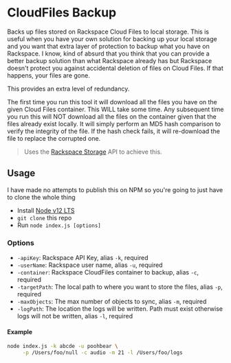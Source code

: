 # CloudFiles Backup

Backs up files stored on Rackspace Cloud Files to local storage. This is useful when you have your own solution for backing up your local storage and you want that extra layer of protection to backup what you have on Rackspace. I know, kind of absurd that you think that you can provide a better backup solution than what Rackspace already has but Rackspace doesn't protect you against accidental deletion of files on Cloud Files. If that happens, your files are gone.

This provides an extra level of redundancy.

The first time you run this tool it will download all the files you have on the given Cloud Files container. This WILL take some time. Any subsequent time you run this will NOT download all the files on the container given that the files already exist locally. It will simply perform an MD5 hash comparison to verify the integrity of the file. If the hash check fails, it will re-download the file to replace the corrupted one.

> Uses the [Rackspace Storage](https://developer.rackspace.com/docs/cloud-files/v1/storage-api-reference/) API to achieve this.

## Usage

I have made no attempts to publish this on NPM so you're going to just have to clone the whole thing

* Install [Node v12 LTS](https://nodejs.org/en/about/releases/)
* `git clone` this repo
* Run `node index.js [options]`

### Options

* `-apiKey`: Rackspace API Key, alias `-k`, required
* `-userName`: Rackspace user name, alias `-u`, required
* `-container`: Rackspace CloudFiles container to backup, alias `-c`, required
* `-targetPath`: The local path to where you want to store the files, alias `-p`, required
* `-maxObjects`: The max number of objects to sync, alias `-m`, required
* `-logPath`: The location the logs will be written. Path must exist otherwise logs will not be written, alias `-l`, required

#### Example

```sh
node index.js -k abcde -u poohbear \
     -p /Users/foo/null -c audio -m 21 -l /Users/foo/logs
```